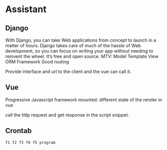 # Assistant
## Django

With Django, you can take Web applications from concept to launch in a matter of hours. Django takes care of much of the hassle of Web development, so you can focus on writing your app without needing to reinvent the wheel. It’s free and open source.
MTV: Model Template View
ORM Framework
Good routing

Provide interface and url to the client and the vue can call it.

## Vue
Progressive Javascript framework
mounted: different state of the render in vue

call the http request and get response in the script snippet.

## Crontab

```sh
f1 f2 f3 f4 f5 program
```
